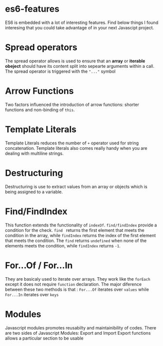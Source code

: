 # es6-features
ES6 is embedded with a lot of interesting features. Find below things I found interesing that you could take advantage of in your next Javascipt project.

# Spread operators
The spread operator allows is used to ensure that an **array** or **iterable obeject** should have its content split into sepearte arguments within a call.
The spread operator is triggered with the `"..."` symbol

# Arrow Functions
Two factors influenced the introduction of arrow functions: shorter functions and non-binding of `this`.

# Template Literals 
Template Literals reduces the number of `+` operator used for string concatenation. Template literals also comes really handy when you are dealing with multiline strings.

# Destructuring
Destructuring is use to extract values from an array or objects which is being assigned to a variable.

# Find/FindIndex
This function extends the functionality of `indexOf`. `find/findIndex` provide a condition for the check. `find ` returns the first element that meets the condition in the array, while `findIndex` returns the index of the first element that meets the condition. 
The `find` returns `undefined` when none of the elements meets the condition, while `findIndex` returns `-1`.

# For...Of / For...In
They are basicaly used to iterate over arrays. They work like the `forEach` except it does not require `function` declaration. The major diference between these two methods is that : `For...Of` iterates over `values` while `For...In` iterates over `keys`

# Modules
Javascript modules promotes reusabilty and maintainibility of codes. There are two sides of Javascript Modules: Export and Import
Export functions allows a particular section to be usable 
